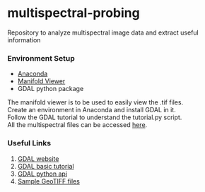 # multispectral-probing
Repository to analyze multispectral image data and extract useful information

### Environment Setup
* [Anaconda](https://www.anaconda.com/download/)
* [Manifold Viewer](http://www.manifold.net/updates/download_viewer.shtml)
* GDAL python package

The manifold viewer is to be used to easily view the .tif files.  
Create an environment in Anaconda and install GDAL in it.  
Follow the GDAL tutorial to understand the tutorial.py script.  
All the multispectral files can be accessed [here](https://drive.google.com/drive/folders/1uvfBOG4HxillOsGAQOJCioEOG5SRAQir?usp=sharing).

### Useful Links
1. [GDAL website](https://www.gdal.org/)
2. [GDAL basic tutorial](https://www.gdal.org/gdal_tutorial.html)
3. [GDAL python api](https://gdal.org/python/)
4. [Sample GeoTIFF files](https://sih.isro.gov.in/samples/P7/)
